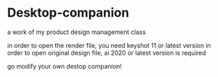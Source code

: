 # Desktop-companion
a work of my product design management class

in order to open the render file, you need keyshot 11 or latest version
in order to open original design file, ai 2020 or latest version is required

go modify your own destop companion!

